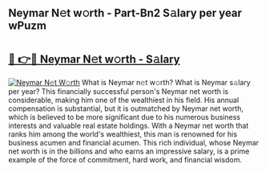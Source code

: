 ## Neymar N𝚎t w𝚘rth - Part-Bn2 S𝚊lary per year wPuzm

# <h2><a href="http://gc3dmu.nevu.top/?p=Neymar">🔗 👉🔴 Neymar N𝚎t w𝚘rth - S𝚊lary</a></h2>

[![Neymar N𝚎t W𝚘rth](https://i.imgur.com/Oavwk0R.jpeg)](http://gc3dmu.nevu.top/?p=Neymar)
What is Neymar n𝚎t w𝚘rth? What is Neymar s𝚊lary per year?
This financially successful person's Neymar net worth is considerable, making him one of the wealthiest in his field. His annual compensation is substantial, but it is outmatched by Neymar net worth, which is believed to be more significant due to his numerous business interests and valuable real estate holdings. With a Neymar net worth that ranks him among the world's wealthiest, this man is renowned for his business acumen and financial acumen. This rich individual, whose Neymar net worth is in the billions and who earns an impressive salary, is a prime example of the force of commitment, hard work, and financial wisdom.
